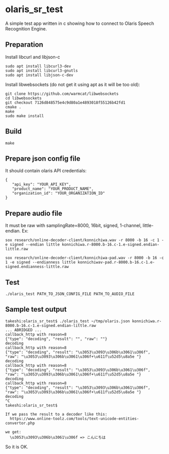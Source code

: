 # olaris_sr_test
A simple test app written in c showing how to connect to Olaris Speech Recognition Engine.

## Preparation

Install libcurl and libjson-c
```
sudo apt install libcurl3-dev
sudo apt install libcurl3-gnutls
sudo apt install libjson-c-dev
```

Install libwebsockets (do not get it using apt as it will be too old):
```
git clone https://github.com/warmcat/libwebsockets
cd libwebsockets
git checkout 7126d848575e4c9d80a1e4893018f55126b42fd1
cmake .
make
sudo make install
```

## Build
```
make
```

## Prepare json config file 

It should contain olaris API credentials:

```
{
   "api_key": "YOUR_API_KEY",
   "product_name": "YOUR_PRODUCT_NAME",
   "organization_id": "YOUR_ORGANIZATION_ID"
}
```

## Prepare audio file
It must be raw with samplingRate=8000, 16bit, signed, 1-channel, little-endian.
Ex:
```
sox research/online-decoder-client/konnichiwa.wav -r 8000 -b 16 -c 1 -e signed --endian little konnichiwa.r-8000.b-16.c-1.e-signed.endian-little.raw

sox research/online-decoder-client/konnichiwa-pad.wav -r 8000 -b 16 -c 1 -e signed --endianness little konnichiwav-pad.r-8000.b-16.c-1.e-signed.endianness-little.raw
```
  

## Test
```
./olaris_test PATH_TO_JSON_CONFIG_FILE PATH_TO_AUDIO_FILE
```

## Sample test output
```
takeshi:olaris_sr_test$ ./olaris_test ~/tmp/olaris.json konnichiwa.r-8000.b-16.c-1.e-signed.endian-little.raw 
... ABRIDGED ...
callback_http with reason=8
{"type": "decoding", "result": "", "raw": ""}
decoding
callback_http with reason=8
{"type": "decoding", "result": "\u3053\u3093\u306b\u3061\u306f", "raw": "\u3053\u3093\u306b\u3061\u306f+\u611f\u52d5\u8a5e "}
decoding
callback_http with reason=8
{"type": "decoding", "result": "\u3053\u3093\u306b\u3061\u306f", "raw": "\u3053\u3093\u306b\u3061\u306f+\u611f\u52d5\u8a5e "}
decoding
callback_http with reason=8
{"type": "decoding", "result": "\u3053\u3093\u306b\u3061\u306f", "raw": "\u3053\u3093\u306b\u3061\u306f+\u611f\u52d5\u8a5e "}
decoding
^C
takeshi:olaris_sr_test$ 

If we pass the result to a decoder like this:
  https://www.online-toolz.com/tools/text-unicode-entities-convertor.php

we get:
  \u3053\u3093\u306b\u3061\u306f => こんにちは
```

So it is OK.


